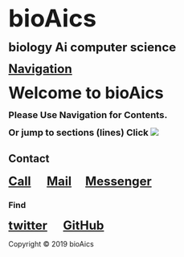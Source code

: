 <p><strong><font size="7">bioAics</font></strong></p>
<p><strong><font size="5">biology Ai computer science</font></strong></p>
<p><strong><font size="5"><a href="https://bioaics.github.io">Navigation</a></font></strong></p>
<p><strong><font size="6">Welcome to bioAics</font></strong></p>
<p><strong><font size="4">Please Use Navigation for Contents.</font></strong></p>
<p><strong><font size="4">Or jump to sections (lines) Click</font></strong> <img src="https://bioaics.github.io/bioAics link symbol.png" ></p>

## Contact
<strong><font size="5"><a href="tel:+31685842325">Call</a></font></strong>&nbsp;&nbsp;&nbsp;&nbsp;&nbsp;&nbsp;&nbsp;
<strong><font size="5"><a href="mailto:bioaics.x@gmail.com">Mail</a></font></strong>&nbsp;&nbsp;&nbsp;&nbsp;&nbsp;&nbsp;
<strong><font size="5"><a href="https://m.me/bioAics">Messenger</a></font></strong>

### Find
<strong><font size="5"><a href="https://twitter.com/bioAics">twitter</a></font></strong>&nbsp;&nbsp;&nbsp;&nbsp;&nbsp;&nbsp;&nbsp;
<strong><font size="5"><a href="https://github.com/bioaics">GitHub</a></font></strong>

Copyright © 2019 bioAics
